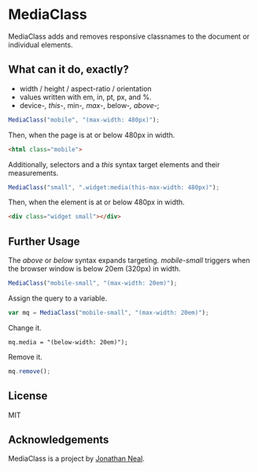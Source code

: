 # MediaClass

MediaClass adds and removes responsive classnames to the document or individual elements.

## What can it do, exactly?

* width / height / aspect-ratio / orientation
* values written with em, in, pt, px, and %.
* device-*, this-*, min-*, max-*, below-*, above-*;

```js
MediaClass("mobile", "(max-width: 480px)");
```

Then, when the page is at or below 480px in width.

```html
<html class="mobile">
```

Additionally, selectors and a _this_ syntax target elements and their measurements.</p>

```js
MediaClass("small", ".widget:media(this-max-width: 480px)");
```

Then, when the element is at or below 480px in width.

```html
<div class="widget small"></div>
```

## Further Usage

The _above_ or _below_ syntax expands targeting. _mobile-small_ triggers when the browser window is below 20em (320px) in width.

```js
MediaClass("mobile-small", "(max-width: 20em)");
```

Assign the query to a variable.

```js
var mq = MediaClass("mobile-small", "(max-width: 20em)");
```

Change it.

```
mq.media = "(below-width: 20em)");
```

Remove it.

```js
mq.remove();
```

## License

MIT

## Acknowledgements

MediaClass is a project by [Jonathan Neal](http://twitter.com/jon_neal).